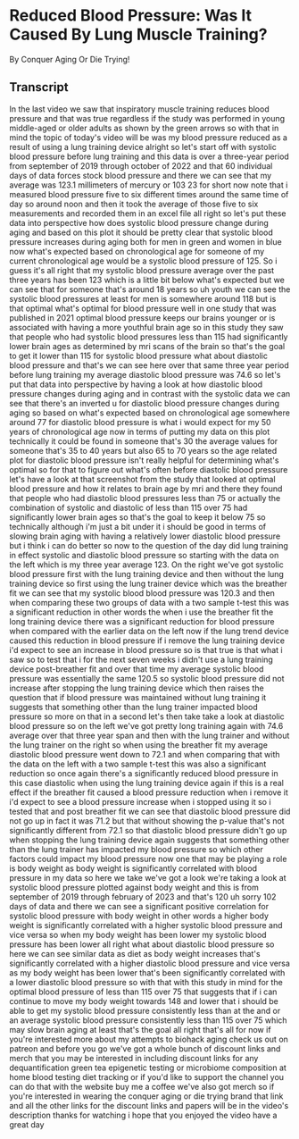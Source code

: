 # Reduced Blood Pressure: Was It Caused By Lung Muscle Training?

By Conquer Aging Or Die Trying! 


## Transcript

In the last video we saw that inspiratory muscle training reduces blood pressure and that was true regardless if the study was performed in young middle-aged or older adults as shown by the green arrows so with that in mind the topic of today's video will be was my blood pressure reduced as a result of using a lung training device alright so let's start off with systolic blood pressure before lung training and this data is over a three-year period from september of 2019 through october of 2022 and that 60 individual days of data forces stock blood pressure and there we can see that my average was 123.1 millimeters of mercury or 103 23 for short now note that i measured blood pressure five to six different times around the same time of day so around noon and then it took the average of those five to six measurements and recorded them in an excel file all right so let's put these data into perspective how does systolic blood pressure change during aging and based on this plot it should be pretty clear that systolic blood pressure increases during aging both for men in green and women in blue now what's expected based on chronological age for someone of my current chronological age would be a systolic blood pressure of 125. So i guess it's all right that my systolic blood pressure average over the past three years has been 123 which is a little bit below what's expected but we can see that for someone that's around 18 years so uh youth we can see the systolic blood pressures at least for men is somewhere around 118 but is that optimal what's optimal for blood pressure well in one study that was published in 2021 optimal blood pressure keeps our brains younger or is associated with having a more youthful brain age so in this study they saw that people who had systolic blood pressures less than 115 had significantly lower brain ages as determined by mri scans of the brain so that's the goal to get it lower than 115 for systolic blood pressure what about diastolic blood pressure and that's we can see here over that same three year period before lung training my average diastolic blood pressure was 74.6 so let's put that data into perspective by having a look at how diastolic blood pressure changes during aging and in contrast with the systolic data we can see that there's an inverted u for diastolic blood pressure changes during aging so based on what's expected based on chronological age somewhere around 77 for diastolic blood pressure is what i would expect for my 50 years of chronological age now in terms of putting my data on this plot technically it could be found in someone that's 30 the average values for someone that's 35 to 40 years but also 65 to 70 years so the age related plot for diastolic blood pressure isn't really helpful for determining what's optimal so for that to figure out what's often before diastolic blood pressure let's have a look at that screenshot from the study that looked at optimal blood pressure and how it relates to brain age by mri and there they found that people who had diastolic blood pressures less than 75 or actually the combination of systolic and diastolic of less than 115 over 75 had significantly lower brain ages so that's the goal to keep it below 75 so technically although i'm just a bit under it i should be good in terms of slowing brain aging with having a relatively lower diastolic blood pressure but i think i can do better so now to the question of the day did lung training in effect systolic and diastolic blood pressure so starting with the data on the left which is my three year average 123. On the right we've got systolic blood pressure first with the lung training device and then without the lung training device so first using the lung trainer device which was the breather fit we can see that my systolic blood blood pressure was 120.3 and then when comparing these two groups of data with a two sample t-test this was a significant reduction in other words the when i use the breather fit the long training device there was a significant reduction for blood pressure when compared with the earlier data on the left now if the lung trend device caused this reduction in blood pressure if i remove the lung training device i'd expect to see an increase in blood pressure so is that true is that what i saw so to test that i for the next seven weeks i didn't use a lung training device post-breather fit and over that time my average systolic blood pressure was essentially the same 120.5 so systolic blood pressure did not increase after stopping the lung training device which then raises the question that if blood pressure was maintained without lung training it suggests that something other than the lung trainer impacted blood pressure so more on that in a second let's then take take a look at diastolic blood pressure so on the left we've got pretty long training again with 74.6 average over that three year span and then with the lung trainer and without the lung trainer on the right so when using the breather fit my average diastolic blood pressure went down to 72.1 and when comparing that with the data on the left with a two sample t-test this was also a significant reduction so once again there's a significantly reduced blood pressure in this case diastolic when using the lung training device again if this is a real effect if the breather fit caused a blood pressure reduction when i remove it i'd expect to see a blood pressure increase when i stopped using it so i tested that and post breather fit we can see that diastolic blood pressure did not go up in fact it was 71.2 but that without showing the p-value that's not significantly different from 72.1 so that diastolic blood pressure didn't go up when stopping the lung training device again suggests that something other than the lung trainer has impacted my blood pressure so which other factors could impact my blood pressure now one that may be playing a role is body weight as body weight is significantly correlated with blood pressure in my data so here we take we've got a look we're taking a look at systolic blood pressure plotted against body weight and this is from september of 2019 through february of 2023 and that's 120 uh sorry 102 days of data and there we can see a significant positive correlation for systolic blood pressure with body weight in other words a higher body weight is significantly correlated with a higher systolic blood pressure and vice versa so when my body weight has been lower my systolic blood pressure has been lower all right what about diastolic blood pressure so here we can see similar data as diet as body weight increases that's significantly correlated with a higher diastolic blood pressure and vice versa as my body weight has been lower that's been significantly correlated with a lower diastolic blood pressure so with that with this study in mind for the optimal blood pressure of less than 115 over 75 that suggests that if i can continue to move my body weight towards 148 and lower that i should be able to get my systolic blood pressure consistently less than at the and or an average systolic blood pressure consistently less than 115 over 75 which may slow brain aging at least that's the goal all right that's all for now if you're interested more about my attempts to biohack aging check us out on patreon and before you go we've got a whole bunch of discount links and merch that you may be interested in including discount links for any dequantification green tea epigenetic testing or microbiome composition at home blood testing diet tracking or if you'd like to support the channel you can do that with the website buy me a coffee we've also got merch so if you're interested in wearing the conquer aging or die trying brand that link and all the other links for the discount links and papers will be in the video's description thanks for watching i hope that you enjoyed the video have a great day
